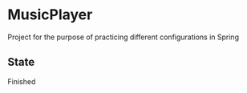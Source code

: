 # MusicPlayer
Project for the purpose of practicing different configurations in Spring

## State
Finished
